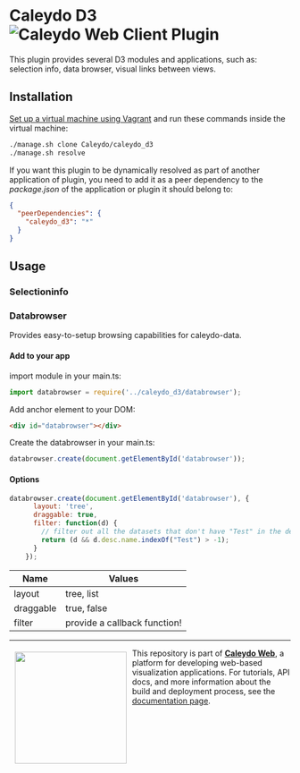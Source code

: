 Caleydo D3 ![Caleydo Web Client Plugin](https://img.shields.io/badge/Caleydo%20Web-Client%20Plugin-F47D20.svg)
==================

This plugin provides several D3 modules and applications, such as: selection info, data browser, visual links between views.

Installation
------------

[Set up a virtual machine using Vagrant](http://www.caleydo.org/documentation/vagrant/) and run these commands inside the virtual machine:

```bash
./manage.sh clone Caleydo/caleydo_d3
./manage.sh resolve
```

If you want this plugin to be dynamically resolved as part of another application of plugin, you need to add it as a peer dependency to the _package.json_ of the application or plugin it should belong to:

```json
{
  "peerDependencies": {
    "caleydo_d3": "*"
  }
}
```

Usage
------------

### Selectioninfo

### Databrowser

Provides easy-to-setup browsing capabilities for caleydo-data.

#### Add to your app

import module in your main.ts:
```javascript
import databrowser = require('../caleydo_d3/databrowser');
```

Add anchor element to your DOM:
```html
<div id="databrowser"></div>
```

Create the databrowser in your main.ts:
```javascript
databrowser.create(document.getElementById('databrowser'));
```

#### Options

```javascript
databrowser.create(document.getElementById('databrowser'), {
      layout: 'tree',
      draggable: true,
      filter: function(d) { 
        // filter out all the datasets that don't have "Test" in the description!
        return (d && d.desc.name.indexOf("Test") > -1);
      }
    });
```

| Name | Values |
| -----| ------ |
| layout | tree, list |
| draggable | true, false |
| filter | provide a callback function! |



***

<a href="https://caleydo.org"><img src="http://caleydo.org/assets/images/logos/caleydo.svg" align="left" width="200px" hspace="10" vspace="6"></a>
This repository is part of **[Caleydo Web](http://caleydo.org/)**, a platform for developing web-based visualization applications. For tutorials, API docs, and more information about the build and deployment process, see the [documentation page](http://caleydo.org/documentation/).
